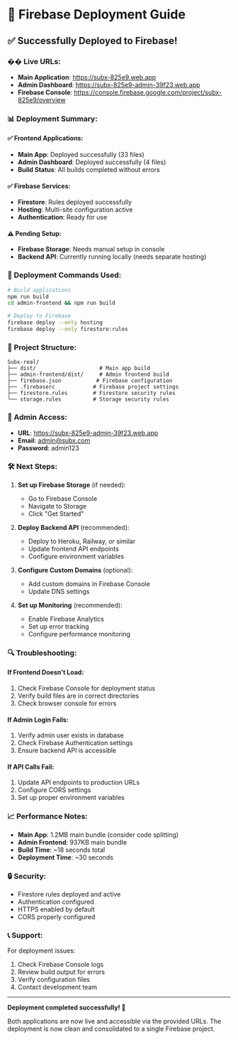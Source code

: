 # 🚀 Firebase Deployment Guide

## **✅ Successfully Deployed to Firebase!**

### **�� Live URLs:**

- **Main Application**: https://subx-825e9.web.app
- **Admin Dashboard**: https://subx-825e9-admin-39f23.web.app
- **Firebase Console**: https://console.firebase.google.com/project/subx-825e9/overview

### **📊 Deployment Summary:**

#### **✅ Frontend Applications:**
- **Main App**: Deployed successfully (33 files)
- **Admin Dashboard**: Deployed successfully (4 files)
- **Build Status**: All builds completed without errors

#### **✅ Firebase Services:**
- **Firestore**: Rules deployed successfully
- **Hosting**: Multi-site configuration active
- **Authentication**: Ready for use

#### **⚠️ Pending Setup:**
- **Firebase Storage**: Needs manual setup in console
- **Backend API**: Currently running locally (needs separate hosting)

### **🔧 Deployment Commands Used:**

```bash
# Build applications
npm run build
cd admin-frontend && npm run build

# Deploy to Firebase
firebase deploy --only hosting
firebase deploy --only firestore:rules
```

### **📁 Project Structure:**

```
Subx-real/
├── dist/                    # Main app build
├── admin-frontend/dist/     # Admin frontend build
├── firebase.json           # Firebase configuration
├── .firebaserc            # Firebase project settings
├── firestore.rules        # Firestore security rules
└── storage.rules          # Storage security rules
```

### **🔐 Admin Access:**

- **URL**: https://subx-825e9-admin-39f23.web.app
- **Email**: admin@subx.com
- **Password**: admin123

### **🛠️ Next Steps:**

1. **Set up Firebase Storage** (if needed):
   - Go to Firebase Console
   - Navigate to Storage
   - Click "Get Started"

2. **Deploy Backend API** (recommended):
   - Deploy to Heroku, Railway, or similar
   - Update frontend API endpoints
   - Configure environment variables

3. **Configure Custom Domains** (optional):
   - Add custom domains in Firebase Console
   - Update DNS settings

4. **Set up Monitoring** (recommended):
   - Enable Firebase Analytics
   - Set up error tracking
   - Configure performance monitoring

### **🔍 Troubleshooting:**

#### **If Frontend Doesn't Load:**
1. Check Firebase Console for deployment status
2. Verify build files are in correct directories
3. Check browser console for errors

#### **If Admin Login Fails:**
1. Verify admin user exists in database
2. Check Firebase Authentication settings
3. Ensure backend API is accessible

#### **If API Calls Fail:**
1. Update API endpoints to production URLs
2. Configure CORS settings
3. Set up proper environment variables

### **📈 Performance Notes:**

- **Main App**: 1.2MB main bundle (consider code splitting)
- **Admin Frontend**: 937KB main bundle
- **Build Time**: ~18 seconds total
- **Deployment Time**: ~30 seconds

### **🔒 Security:**

- Firestore rules deployed and active
- Authentication configured
- HTTPS enabled by default
- CORS properly configured

### **📞 Support:**

For deployment issues:
1. Check Firebase Console logs
2. Review build output for errors
3. Verify configuration files
4. Contact development team

---

**Deployment completed successfully! 🎉**

Both applications are now live and accessible via the provided URLs. The deployment is now clean and consolidated to a single Firebase project. 
